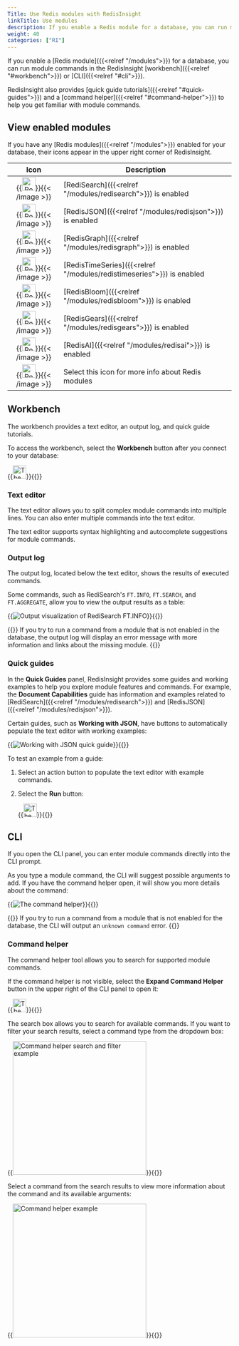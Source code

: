 ```yaml
---
Title: Use Redis modules with RedisInsight
linkTitle: Use modules
description: If you enable a Redis module for a database, you can run module commands in the RedisInsight workbench or CLI. RedisInsight also provides quick guide tutorials and a command helper to help you get familiar with module commands.
weight: 40
categories: ["RI"]
---
```


If you enable a [Redis module]({{<relref "/modules">}}) for a database, you can run module commands in the RedisInsight [workbench]({{<relref "#workbench">}}) or [CLI]({{<relref "#cli">}}).

RedisInsight also provides [quick guide tutorials]({{<relref "#quick-guides">}}) and a [command helper]({{<relref "#command-helper">}}) to help you get familiar with module commands.

## View enabled modules

If you have any [Redis modules]({{<relref "/modules">}}) enabled for your database, their icons appear in the upper right corner of RedisInsight.

| Icon | Description |
|:------:|-------------|
| {{<image filename="images/ri/icon-redisearch.png" width="30px" alt="RediSearch" >}}{{< /image >}} | [RediSearch]({{<relref "/modules/redisearch">}}) is enabled |
| {{<image filename="images/ri/icon-redisjson.png" width="30px" alt="RedisJSON" >}}{{< /image >}} | [RedisJSON]({{<relref "/modules/redisjson">}}) is enabled |
| {{<image filename="images/ri/icon-redisgraph.png" width="30px" alt="RedisGraph" >}}{{< /image >}} | [RedisGraph]({{<relref "/modules/redisgraph">}}) is enabled |
| {{<image filename="images/ri/icon-redistimeseries.png" width="30px" alt="RedisTimeSeries" >}}{{< /image >}} | [RedisTimeSeries]({{<relref "/modules/redistimeseries">}}) is enabled |
| {{<image filename="images/ri/icon-redisbloom.png" width="30px" alt="RedisBloom" >}}{{< /image >}} | [RedisBloom]({{<relref "/modules/redisbloom">}}) is enabled |
| {{<image filename="images/ri/icon-redisgears.png" width="30px" alt="RedisGears" >}}{{< /image >}} | [RedisGears]({{<relref "/modules/redisgears">}}) is enabled |
| {{<image filename="images/ri/icon-redisai.png" width="30px" alt="RedisAI" >}}{{< /image >}} | [RedisAI]({{<relref "/modules/redisai">}}) is enabled |
| {{<image filename="images/ri/icon-more-info.png" width="30px" alt="RedisAI" >}}{{< /image >}} | Select this icon for more info about Redis modules |

## Workbench

The workbench provides a text editor, an output log, and quick guide tutorials.

To access the workbench, select the **Workbench** button after you connect to your database:

{{<image filename="images/ri/icon-workbench.png" width="30px" alt="The Workbench icon">}}{{</image>}}

### Text editor

The text editor allows you to split complex module commands into multiple lines. You can also enter multiple commands into the text editor.

The text editor supports syntax highlighting and autocomplete suggestions for module commands.

### Output log

The output log, located below the text editor, shows the results of executed commands.

Some commands, such as RediSearch's `FT.INFO`, `FT.SEARCH`, and `FT.AGGREGATE`, allow you to view the output results as a table:

{{<image filename="images/ri/output-redisearch-info.png" alt="Output visualization of RediSearch FT.INFO">}}{{</image>}}

{{<note>}}
If you try to run a command from a module that is not enabled in the database, the output log will display an error message with more information and links about the missing module.
{{</note>}}

### Quick guides

In the **Quick Guides** panel, RedisInsight provides some guides and working examples to help you explore module features and commands. For example, the **Document Capabilities** guide has information and examples related to [RediSearch]({{<relref "/modules/redisearch">}}) and [RedisJSON]({{<relref "/modules/redisjson">}}).

Certain guides, such as **Working with JSON**, have buttons to automatically populate the text editor with working examples:

{{<image filename="images/ri/quick-guide-index-json.png" alt="Working with JSON quick guide">}}{{</image>}}

To test an example from a guide:
1. Select an action button to populate the text editor with example commands.
1. Select the **Run** button: 

    {{<image filename="images/ri/icon-run-command.png" width="30px" alt="The Run command icon">}}{{</image>}}

## CLI

If you open the CLI panel, you can enter module commands directly into the CLI prompt.

As you type a module command, the CLI will suggest possible arguments to add. If you have the command helper open, it will show you more details about the command:

{{<image filename="images/ri/command-helper.png" alt="The command helper">}}{{</image>}}

{{<note>}}
If you try to run a command from a module that is not enabled for the database, the CLI will output an `unknown command` error.
{{</note>}}

### Command helper

The command helper tool allows you to search for supported module commands.

If the command helper is not visible, select the **Expand Command Helper** button in the upper right of the CLI panel to open it:

{{<image filename="images/ri/icon-command-helper.png" width="30px" alt="The expand/collapse command helper icon">}}{{</image>}}

The search box allows you to search for available commands. If you want to filter your search results, select a command type from the dropdown box:

{{<image filename="images/ri/command-helper-search.png" width="300px" alt="Command helper search and filter example">}}{{</image>}}

Select a command from the search results to view more information about the command and its available arguments:

{{<image filename="images/ri/command-helper-details.png" width="300px" alt="Command helper example">}}{{</image>}}